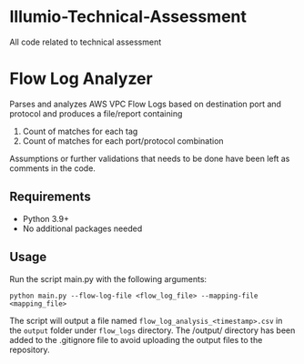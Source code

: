 # Illumio-Technical-Assessment
All code related to technical assessment

# Flow Log Analyzer

Parses and analyzes AWS VPC Flow Logs based on destination port and protocol and produces a file/report containing
1. Count of matches for each tag
2. Count of matches for each port/protocol combination 

Assumptions or further validations that needs to be done have been left as comments in the code.

## Requirements
- Python 3.9+
- No additional packages needed

## Usage

Run the script main.py with the following arguments:

```
python main.py --flow-log-file <flow_log_file> --mapping-file <mapping_file>
```

The script will output a file named `flow_log_analysis_<timestamp>.csv` in the `output` folder under `flow_logs` directory.
The /output/ directory has been added to the .gitignore file to avoid uploading the output files to the repository.
